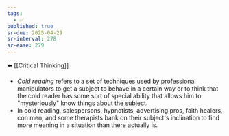 ```yaml
---
tags:
  - ✅
published: true
sr-due: 2025-04-29
sr-interval: 278
sr-ease: 279
---
```


⬅️ [[Critical Thinking]]

- _Cold reading_ refers to a set of techniques used by professional manipulators to get a subject to behave in a certain way or to think that the cold reader has some sort of special ability that allows him to "mysteriously" know things about the subject.
- In cold reading, salespersons, hypnotists, advertising pros, faith healers, con men, and some therapists bank on their subject's inclination to find more meaning in a situation than there actually is.